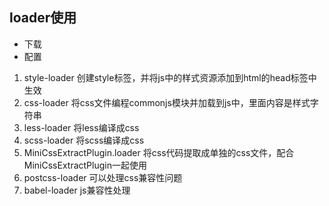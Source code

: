 ## loader使用 

- 下载
- 配置

1. style-loader 创建style标签，并将js中的样式资源添加到html的head标签中生效
2. css-loader 将css文件编程commonjs模块并加载到js中，里面内容是样式字符串
3. less-loader 将less编译成css
4. scss-loader 将scss编译成css
4. MiniCssExtractPlugin.loader 将css代码提取成单独的css文件，配合MiniCssExtractPlugin一起使用
4. postcss-loader 可以处理css兼容性问题
4. babel-loader js兼容性处理